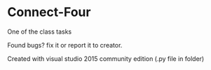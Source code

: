 # Connect-Four
One of the class tasks

Found bugs? fix it or report it to creator.

Created with visual studio 2015 community edition (.py file in folder)
